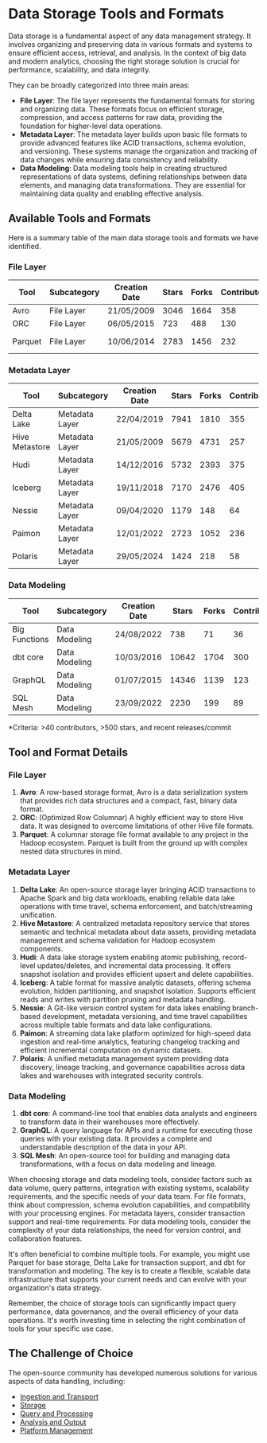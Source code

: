 # Data Storage Tools and Formats

Data storage is a fundamental aspect of any data management strategy. It involves organizing and preserving data in various formats and systems to ensure efficient access, retrieval, and analysis. In the context of big data and modern analytics, choosing the right storage solution is crucial for performance, scalability, and data integrity.

They can be broadly categorized into three main areas:
- **File Layer**: The file layer represents the fundamental formats for storing and organizing data. These formats focus on efficient storage, compression, and access patterns for raw data, providing the foundation for higher-level data operations.
- **Metadata Layer**: The metadata layer builds upon basic file formats to provide advanced features like ACID transactions, schema evolution, and versioning. These systems manage the organization and tracking of data changes while ensuring data consistency and reliability.
- **Data Modeling**: Data modeling tools help in creating structured representations of data systems, defining relationships between data elements, and managing data transformations. They are essential for maintaining data quality and enabling effective analysis.

## Available Tools and Formats

Here is a summary table of the main data storage tools and formats we have identified.

### File Layer

| Tool | Subcategory | Creation Date | Stars | Forks | Contributors | Last Release | Latest Commit | Meets Criteria* | Link |
|---|---|---|---|---|---|---|---|---|---|
| Avro | File Layer | 21/05/2009 | 3046 | 1664 | 358 | 05/08/2024 | 01/04/2025 | Yes | https://github.com/apache/avro |
| ORC | File Layer | 06/05/2015 | 723 | 488 | 130 | 20/03/2025 | 12/04/2025 | Yes | https://github.com/apache/orc |
| Parquet | File Layer | 10/06/2014 | 2783 | 1456 | 232 | 14/03/2025 | 12/04/2025 | Yes | https://github.com/apache/parquet-mr |

### Metadata Layer

| Tool | Subcategory | Creation Date | Stars | Forks | Contributors | Last Release | Latest Commit | Meets Criteria* | Link |
|---|---|---|---|---|---|---|---|---|---|
| Delta Lake | Metadata Layer | 22/04/2019 | 7941 | 1810 | 355 | 06/01/2025 | 11/04/2025 | Yes | https://github.com/delta-io/delta |
| Hive Metastore | Metadata Layer | 21/05/2009 | 5679 | 4731 | 257 | N/A | 12/04/2025 | Yes | https://github.com/apache/hive |
| Hudi | Metadata Layer | 14/12/2016 | 5732 | 2393 | 375 | 19/02/2025 | 12/04/2025 | Yes | https://github.com/apache/hudi |
| Iceberg | Metadata Layer | 19/11/2018 | 7170 | 2476 | 405 | 19/03/2025 | 12/04/2025 | Yes | https://github.com/apache/iceberg |
| Nessie | Metadata Layer | 09/04/2020 | 1179 | 148 | 64 | 08/04/2025 | 11/04/2025 | Yes | https://github.com/projectnessie/nessie |
| Paimon | Metadata Layer | 12/01/2022 | 2723 | 1052 | 236 | N/A | 13/04/2025 | Yes | https://github.com/apache/paimon |
| Polaris | Metadata Layer | 29/05/2024 | 1424 | 218 | 58 | 25/02/2025 | 12/04/2025 | Yes | https://github.com/apache/polaris |

### Data Modeling

| Tool | Subcategory | Creation Date | Stars | Forks | Contributors | Last Release | Latest Commit | Meets Criteria* | Link |
|---|---|---|---|---|---|---|---|---|---|
| Big Functions | Data Modeling | 24/08/2022 | 738 | 71 | 36 | 11/04/2025 | 11/04/2025 | No | https://github.com/unytics/bigfunctions |
| dbt core | Data Modeling | 10/03/2016 | 10642 | 1704 | 300 | 02/04/2025 | 11/04/2025 | Yes | https://github.com/dbt-labs/dbt-core |
| GraphQL | Data Modeling | 01/07/2015 | 14346 | 1139 | 123 | 27/10/2021 | 03/04/2025 | Yes | https://github.com/graphql/graphql-spec |
| SQL Mesh | Data Modeling | 23/09/2022 | 2230 | 199 | 89 | 11/04/2025 | 11/04/2025 | Yes | https://github.com/TobikoData/sqlmesh |

*Criteria: >40 contributors, >500 stars, and recent releases/commit

## Tool and Format Details

### File Layer

1. **Avro**: A row-based storage format, Avro is a data serialization system that provides rich data structures and a compact, fast, binary data format.
2. **ORC**: (Optimized Row Columnar) A highly efficient way to store Hive data. It was designed to overcome limitations of other Hive file formats.
3. **Parquet**: A columnar storage file format available to any project in the Hadoop ecosystem. Parquet is built from the ground up with complex nested data structures in mind.

### Metadata Layer

1. **Delta Lake**: An open-source storage layer bringing ACID transactions to Apache Spark and big data workloads, enabling reliable data lake operations with time travel, schema enforcement, and batch/streaming unification.
2. **Hive Metastore**: A centralized metadata repository service that stores semantic and technical metadata about data assets, providing metadata management and schema validation for Hadoop ecosystem components.
3. **Hudi**: A data lake storage system enabling atomic publishing, record-level updates/deletes, and incremental data processing. It offers snapshot isolation and provides efficient upsert and delete capabilities.
4. **Iceberg**: A table format for massive analytic datasets, offering schema evolution, hidden partitioning, and snapshot isolation. Supports efficient reads and writes with partition pruning and metadata handling.
5. **Nessie**: A Git-like version control system for data lakes enabling branch-based development, metadata versioning, and time travel capabilities across multiple table formats and data lake configurations.
6. **Paimon**: A streaming data lake platform optimized for high-speed data ingestion and real-time analytics, featuring changelog tracking and efficient incremental computation on dynamic datasets.
7. **Polaris**: A unified metadata management system providing data discovery, lineage tracking, and governance capabilities across data lakes and warehouses with integrated security controls.

### Data Modeling

1. **dbt core**: A command-line tool that enables data analysts and engineers to transform data in their warehouses more effectively.
2. **GraphQL**: A query language for APIs and a runtime for executing those queries with your existing data. It provides a complete and understandable description of the data in your API.
3. **SQL Mesh**: An open-source tool for building and managing data transformations, with a focus on data modeling and lineage.

When choosing storage and data modeling tools, consider factors such as data volume, query patterns, integration with existing systems, scalability requirements, and the specific needs of your data team. For file formats, think about compression, schema evolution capabilities, and compatibility with your processing engines. For metadata layers, consider transaction support and real-time requirements. For data modeling tools, consider the complexity of your data relationships, the need for version control, and collaboration features.

It's often beneficial to combine multiple tools. For example, you might use Parquet for base storage, Delta Lake for transaction support, and dbt for transformation and modeling. The key is to create a flexible, scalable data infrastructure that supports your current needs and can evolve with your organization's data strategy.

Remember, the choice of storage tools can significantly impact query performance, data governance, and the overall efficiency of your data operations. It's worth investing time in selecting the right combination of tools for your specific use case.

## The Challenge of Choice
The open-source community has developed numerous solutions for various aspects of data handling, including:
- [Ingestion and Transport](01.ingestion_and_transport.md)
- [Storage](02.storage.md)
- [Query and Processing](03.query_and_processing.md)
- [Analysis and Output](04.analysis_and_output.md)
- [Platform Management](05.platform_management.md)